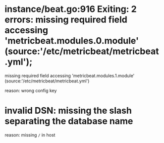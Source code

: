 # instance/beat.go:916    Exiting: 2 errors: missing required field accessing 'metricbeat.modules.0.module' (source:'/etc/metricbeat/metricbeat.yml'); 
missing required field accessing 'metricbeat.modules.1.module' (source:'/etc/metricbeat/metricbeat.yml')

reason: wrong config key


#  invalid DSN: missing the slash separating the database name
reason: missing `/` in host















